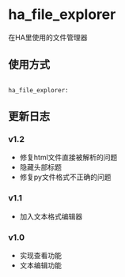 # ha_file_explorer
在HA里使用的文件管理器



## 使用方式

```

ha_file_explorer:

```

## 更新日志

### v1.2
- 修复html文件直接被解析的问题
- 隐藏头部标题
- 修复py文件格式不正确的问题

### v1.1
- 加入文本格式编辑器

### v1.0
- 实现查看功能
- 文本编辑功能